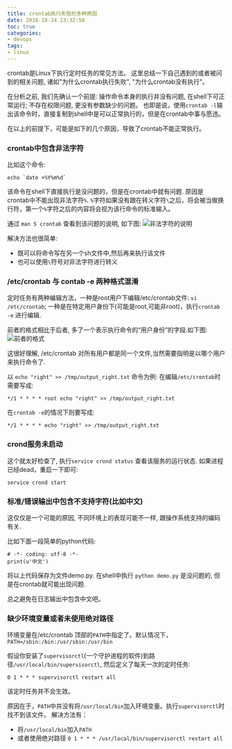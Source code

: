 ```yaml
---
title: crontab执行失败的多种原因
date: 2016-10-24 23:32:58
toc: true
categories:
- devops
tags:
- linux
---
```


crontab是Linux下执行定时任务的常见方法。
这里总结一下自己遇到的或者被问到的相关问题, 诸如"为什么crontab执行失败", "为什么crontab没有执行"。

在分析之前, 我们先确认一个前提: 操作命令本身的执行并没有问题, 在shell下可正常运行;
不存在权限问题, 更没有参数缺少的问题。
也即是说，使用`crontab -l`输出该命令时，直接复制到shell中是可以正常执行的，但是在crontab中事与愿违。

在以上的前提下，可能是如下的几个原因，导致了crontab不能正常执行。



### crontab中包含非法字符

比如这个命令:

    echo `date +%Y%m%d`

该命令在shell下直接执行是没问题的，但是在crontab中就有问题. 原因是crontab中不能出现非法字符```%```.
```%```字符如果没有跟在转义字符```\```之后，将会被当做换行符，第一个```%```字符之后的内容将会视为该行命令的标准输入。

通过 `man 5 crontab` 查看到该问题的说明, 如下图:
![非法字符的说明](http://static.extremevision.com.cn/membercms/crontab_error_img2.png)

解决方法也很简单:
* 既可以将命令写在另一个sh文件中,然后再来执行该文件
* 也可以使用```\```符号对非法字符进行转义



### /etc/crontab 与 contab -e 两种格式混淆

定时任务有两种编辑方法，一种是root用户下编辑/etc/crontab文件: `vi /etc/crontab`;
一种是在特定用户身份下(可能是root,可能非root)，执行`crontab -e` 进行编辑.

前者的格式相比于后者, 多了一个表示执行命令的“用户身份”的字段.如下图:
![前者的格式](http://static.extremevision.com.cn/membercms/crontab_error_img1.png)

这很好理解, /etc/crontab 对所有用户都是同一个文件,当然需要指明是以哪个用户来执行命令了.

以 `echo "right" >> /tmp/output_right.txt` 命令为例:
在编辑`/etc/crontab`时需要写成:

    */1 * * * * root echo "right" >> /tmp/output_right.txt

在`crontab -e`的情况下则要写成:

    */1 * * * * echo "right" >> /tmp/output_right.txt



### crond服务未启动

这个就太好检查了, 执行`service crond status` 查看该服务的运行状态.
如果进程已经dead，重启一下即可:

    service crond start



### 标准/错误输出中包含不支持字符(比如中文)

这仅仅是一个可能的原因, 不同环境上的表现可能不一样, 跟操作系统支持的编码有关.

比如下面一段简单的python代码:

    # -*- coding: utf-8 -*-
    print(u'中文')

将以上代码保存为文件demo.py. 在shell中执行 `python demo.py` 是没问题的, 但是在crontab就可能出现问题.

总之避免在日志输出中包含中文吧。



### 缺少环境变量或者未使用绝对路径

环境变量在/etc/crontab 顶部的`PATH`中指定了。默认情况下，`PATH=/sbin:/bin:/usr/sbin:/usr/bin`

假设你安装了`supervisorctl`(一个守护进程的软件)到路径`/usr/local/bin/supervisorctl`, 然后定义了每天一次的定时任务:

    0 1 * * * supervisorctl restart all
    
该定时任务并不会生效。

原因在于，`PATH`中并没有将`/usr/local/bin`加入环境变量。执行`supervisorctl`时找不到该文件。
解决方法有：

* 将`/usr/local/bin`加入`PATH`
* 或者使用绝对路径 `0 1 * * * /usr/local/bin/supervisorctl restart all`
